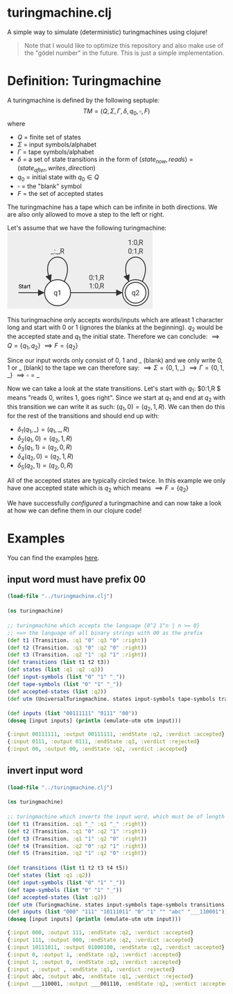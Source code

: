 # turingmachine.clj
A simple way to simulate (deterministic) turingmachines using clojure!

> Note that I would like to optimize this repository and also make use of the "gödel number" in the future. This is just a simple implementation.

# Definition: Turingmachine
A turingmachine is defined by the following septuple:
$$ TM = (Q, \Sigma, \Gamma, \delta, q_0, \square, F) $$
where
- $Q$ = finite set of states
- $\Sigma$ = input symbols/alphabet
- $\Gamma$ = tape symbols/alphabet
- $\delta$ = a set of state transitions in the form of $(state_{now}, reads) = (state_{after}, writes, direction)$
- $q_0$ = initial state with $q_0 \in Q$
- $\square$ = the "blank" symbol
- $F$ = the set of accepted states

The turingmachine has a tape which can be infinite in both directions. We are also only allowed to move a step to the left or right.

Let's assume that we have the following turingmachine:
![](./imgs/tm_example1.png)

This turingmachine only accepts words/inputs which are atleast 1 character long and start with 0 or 1 (ignores the blanks at the beginning).
$q_2$ would be the accepted state and $q_1$ the initial state. Therefore we can conclude:
$\implies Q = \{q_1, q_2\}$
$\implies F = \{q_2\}$

Since our input words only consist of 0, 1 and _ (blank) and we only write 0, 1 or _ (blank) to the tape we can therefore say:
$\implies \Sigma = \{0, 1, \_\}$
$\implies \Gamma = \{0, 1, \_\}$
$\implies \square = \_$

Now we can take a look at the state transitions. Let's start with $q_1$:
$0:1,R $ means "reads 0, writes 1, goes right". Since we start at $q_1$ and end at $q_2$ with this transition we can write it as such: $(q_1, 0) = (q_2, 1, R)$. We can then do this for the rest of the transitions and should end up with:
- $\delta_1(q_1, \_) = (q_1, \_, R)$
- $\delta_2(q_1, 0) = (q_2, 1, R)$
- $\delta_3(q_1, 1) = (q_2, 0, R)$
- $\delta_4(q_2, 0) = (q_2, 1, R)$
- $\delta_5(q_2, 1) = (q_2, 0, R)$

All of the accepted states are typically circled twice. In this example we only have one accepted state which is $q_2$ which means
$\implies F = \{q_2\}$

We have successfully *configured* a turingmachine and can now take a look at how we can define them in our clojure code!

# Examples
You can find the examples [here](./src/examples/).

## input word must have prefix 00
```clojure
(load-file "../turingmachine.clj")

(ns turingmachine)

;; turingmachine which accepts the language {0^2 1^n | n >= 0}
;; <=> the language of all binary strings with 00 as the prefix
(def t1 (Transition. :q1 "0" :q3 "0" :right))
(def t2 (Transition. :q3 "0" :q2 "0" :right))
(def t3 (Transition. :q2 "1" :q2 "1" :right))
(def transitions (list t1 t2 t3))
(def states (list :q1 :q2 :q3))
(def input-symbols (list "0" "1" "_"))
(def tape-symbols (list "0" "1" "_"))
(def accepted-states (list :q2))
(def utm (UniversalTuringmachine. states input-symbols tape-symbols transitions :q1 "_" accepted-states))

(def inputs (list "00111111" "0111" "00"))
(doseq [input inputs] (println (emulate-utm utm input)))
```
```clojure
{:input 00111111, :output 00111111, :endState :q2, :verdict :accepted}
{:input 0111, :output 0111, :endState :q3, :verdict :rejected}
{:input 00, :output 00, :endState :q2, :verdict :accepted}
```

## invert input word
```clojure
(load-file "../turingmachine.clj")

(ns turingmachine)

;; turingmachine which inverts the input word, which must be of length 1 atleast
(def t1 (Transition. :q1 "_" :q1 "_" :right))
(def t2 (Transition. :q1 "0" :q2 "1" :right))
(def t3 (Transition. :q1 "1" :q2 "0" :right))
(def t4 (Transition. :q2 "0" :q2 "1" :right))
(def t5 (Transition. :q2 "1" :q2 "0" :right))

(def transitions (list t1 t2 t3 t4 t5))
(def states (list :q1 :q2))
(def input-symbols (list "0" "1" "_"))
(def tape-symbols (list "0" "1" "_"))
(def accepted-states (list :q2))
(def utm (Turingmachine. states input-symbols tape-symbols transitions :q1 "_" accepted-states))
(def inputs (list "000" "111" "10111011" "0" "1" "" "abc" "___110001"))
(doseq [input inputs] (println (emulate-utm utm input)))
```
```clojure
{:input 000, :output 111, :endState :q2, :verdict :accepted}
{:input 111, :output 000, :endState :q2, :verdict :accepted}
{:input 10111011, :output 01000100, :endState :q2, :verdict :accepted}
{:input 0, :output 1, :endState :q2, :verdict :accepted}
{:input 1, :output 0, :endState :q2, :verdict :accepted}
{:input , :output , :endState :q1, :verdict :rejected}
{:input abc, :output abc, :endState :q1, :verdict :rejected}
{:input ___110001, :output ___001110, :endState :q2, :verdict :accepted}
```
